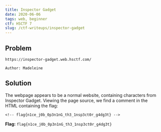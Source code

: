 ```yaml
---
title: Inspector Gadget
date: 2020-06-06
tags: web, beginner
ctf: HSCTF 7
slug: /ctf-writeups/inspector-gadget
---
```

## Problem
```
https://inspector-gadget.web.hsctf.com/

Author: Madeleine
```

## Solution
The webpage appears to be a normal website, containing characters from Inspector Gadget. Viewing the page source, we find a comment in the HTML containing the flag:
```
<!-- flag{n1ce_j0b_0p3n1nG_th3_1nsp3ct0r_g4dg3t} -->
```

**Flag:** ```flag{n1ce_j0b_0p3n1nG_th3_1nsp3ct0r_g4dg3t}```